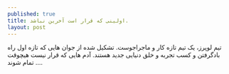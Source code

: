 ```yaml
---
published: true
title: اولینی که قرار است آخرین نباشد.
layout: post
---
```

 تیم لوپرز، یک تیم تازه کار و ماجراجوست. تشکیل شده از جوان هایی که تازه اول راه بادگرفتن و کسب تجربه و خلق دنیایی جدید هستند. آدم هایی که قرار نیست هیچوقت تمام شوند ....
